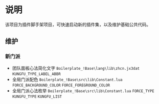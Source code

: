 # 说明

该项目为插件脚手架项目，可快速启动新的插件集，以及维护基础公共代码。

## 维护

### 新门派

* 团队面板心法简化文字 `Boilerplate_!Base\lang\lib\zhcn.jx3dat` `KUNGFU_TYPE_LABEL_ABBR`
* 全局门派配色 `Boilerplate_!Base\src\lib\Constant.lua` `FORCE_BACKGROUND_COLOR` `FORCE_FOREGROUND_COLOR`
* 全局门派心法枚举 `Boilerplate_!Base\src\lib\Constant.lua` `FORCE_TYPE` `KUNGFU_TYPE` `KUNGFU_LIST`
